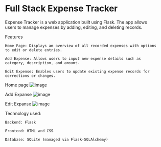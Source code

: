 # Full Stack Expense Tracker

Expense Tracker is a web application built using Flask. The app allows users to manage expenses by adding, editing, and deleting records.

Features
    
    Home Page: Displays an overview of all recorded expenses with options to edit or delete entries.
    
    Add Expense: Allows users to input new expense details such as category, description, and amount.
    
    Edit Expense: Enables users to update existing expense records for corrections or changes.

Home page
![image](https://github.com/user-attachments/assets/b7f71506-36d5-4fc6-9025-7e03f65d6ef9)

Add Expanse
![image](https://github.com/user-attachments/assets/bd4359ca-7c53-4879-aad3-3a7bce11ed5d)

Edit Expanse
![image](https://github.com/user-attachments/assets/62f30467-137b-4de9-8c97-f1b67db6a574)

Technology used:

    Backend: Flask
    
    Frontend: HTML and CSS
    
    Database: SQLite (managed via Flask-SQLAlchemy)

